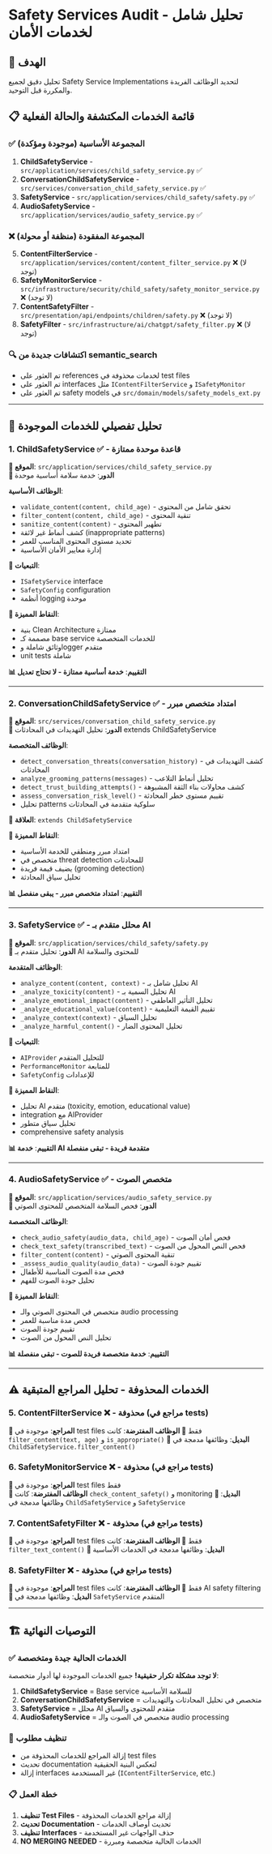 # Safety Services Audit - تحليل شامل لخدمات الأمان

## 🎯 الهدف
تحليل دقيق لجميع Safety Service Implementations لتحديد الوظائف الفريدة والمكررة قبل التوحيد.

## 📋 قائمة الخدمات المكتشفة والحالة الفعلية

### ✅ المجموعة الأساسية (موجودة ومؤكدة)
1. **ChildSafetyService** - `src/application/services/child_safety_service.py` ✅
2. **ConversationChildSafetyService** - `src/services/conversation_child_safety_service.py` ✅ 
3. **SafetyService** - `src/application/services/child_safety/safety.py` ✅
4. **AudioSafetyService** - `src/application/services/audio_safety_service.py` ✅

### ❌ المجموعة المفقودة (منظفة أو محولة)
5. **ContentFilterService** - `src/application/services/content/content_filter_service.py` ❌ (لا توجد)
6. **SafetyMonitorService** - `src/infrastructure/security/child_safety/safety_monitor_service.py` ❌ (لا توجد)
7. **ContentSafetyFilter** - `src/presentation/api/endpoints/children/safety.py` ❌ (لا توجد)
8. **SafetyFilter** - `src/infrastructure/ai/chatgpt/safety_filter.py` ❌ (لا توجد)

### 🔍 اكتشافات جديدة من semantic_search
- تم العثور على references لخدمات محذوفة في test files
- تم العثور على interfaces مثل `IContentFilterService` و `ISafetyMonitor`
- تم العثور على safety models في `src/domain/models/safety_models_ext.py`

---

## 🔎 تحليل تفصيلي للخدمات الموجودة

### 1. ChildSafetyService ✅ - قاعدة موحدة ممتازة
**📍 الموقع**: `src/application/services/child_safety_service.py`  
**🎯 الدور**: خدمة سلامة أساسية موحدة

**الوظائف الأساسية**:
- `validate_content(content, child_age)` - تحقق شامل من المحتوى
- `filter_content(content, child_age)` - تنقية المحتوى
- `sanitize_content(content)` - تطهير المحتوى
- كشف أنماط غير لائقة (inappropriate patterns)
- تحديد مستوى المحتوى المناسب للعمر
- إدارة معايير الأمان الأساسية

**🔗 التبعيات**:
- `ISafetyService` interface
- `SafetyConfig` configuration
- أنظمة logging موحدة

**💎 النقاط المميزة**:
- بنية Clean Architecture ممتازة
- مصممة كـ base service للخدمات المتخصصة
- وثائق شاملة وlogger متقدم
- unit tests شاملة

**📊 التقييم**: **خدمة أساسية ممتازة - لا تحتاج تعديل**

---

### 2. ConversationChildSafetyService ✅ - امتداد متخصص مبرر
**📍 الموقع**: `src/services/conversation_child_safety_service.py`  
**🎯 الدور**: تحليل التهديدات في المحادثات extends ChildSafetyService

**الوظائف المتخصصة**:
- `detect_conversation_threats(conversation_history)` - كشف التهديدات في المحادثات
- `analyze_grooming_patterns(messages)` - تحليل أنماط التلاعب
- `detect_trust_building_attempts()` - كشف محاولات بناء الثقة المشبوهة
- `assess_conversation_risk_level()` - تقييم مستوى خطر المحادثة
- تحليل patterns سلوكية متقدمة في المحادثات

**🔗 العلاقة**: `extends ChildSafetyService`

**💎 النقاط المميزة**:
- امتداد مبرر ومنطقي للخدمة الأساسية
- متخصص في threat detection للمحادثات
- يضيف قيمة فريدة (grooming detection)
- تحليل سياق المحادثة

**📊 التقييم**: **امتداد متخصص مبرر - يبقى منفصل**

---

### 3. SafetyService ✅ - محلل متقدم بـ AI
**📍 الموقع**: `src/application/services/child_safety/safety.py`  
**🎯 الدور**: تحليل متقدم بـ AI للمحتوى والسلامة

**الوظائف المتقدمة**:
- `analyze_content(content, context)` - تحليل شامل بـ AI
- `_analyze_toxicity(content)` - تحليل السمية بـ AI
- `_analyze_emotional_impact(content)` - تحليل التأثير العاطفي
- `_analyze_educational_value(content)` - تقييم القيمة التعليمية
- `_analyze_context(context)` - تحليل السياق
- `_analyze_harmful_content()` - تحليل المحتوى الضار

**🔗 التبعيات**:
- `AIProvider` للتحليل المتقدم
- `PerformanceMonitor` للمتابعة
- `SafetyConfig` للإعدادات

**💎 النقاط المميزة**:
- تحليل AI متقدم (toxicity, emotion, educational value)
- integration مع AIProvider
- تحليل سياق متطور
- comprehensive safety analysis

**📊 التقييم**: **خدمة AI متقدمة فريدة - تبقى منفصلة**

---

### 4. AudioSafetyService ✅ - متخصص الصوت
**📍 الموقع**: `src/application/services/audio_safety_service.py`  
**🎯 الدور**: فحص السلامة المتخصص للمحتوى الصوتي

**الوظائف المتخصصة**:
- `check_audio_safety(audio_data, child_age)` - فحص أمان الصوت
- `check_text_safety(transcribed_text)` - فحص النص المحول من الصوت
- `filter_content(content)` - تنقية المحتوى الصوتي
- `_assess_audio_quality(audio_data)` - تقييم جودة الصوت
- فحص مدة الصوت المناسبة للأطفال
- تحليل جودة الصوت للفهم

**💎 النقاط المميزة**:
- متخصص في المحتوى الصوتي والـ audio processing
- فحص مدة مناسبة للعمر
- تقييم جودة الصوت
- تحليل النص المحول من الصوت

**📊 التقييم**: **خدمة متخصصة فريدة للصوت - تبقى منفصلة**

---

## ⚠️ الخدمات المحذوفة - تحليل المراجع المتبقية

### 5. ContentFilterService ❌ - محذوفة (مراجع في tests)
**📍 المراجع**: موجودة في test files فقط
**🎯 الوظائف المفترضة**: كانت `filter_content(text, age)` و `is_appropriate()`
**🔄 البديل**: وظائفها مدمجة في `ChildSafetyService.filter_content()`

### 6. SafetyMonitorService ❌ - محذوفة (مراجع في tests)
**📍 المراجع**: موجودة في test files فقط  
**🎯 الوظائف المفترضة**: كانت `check_content_safety()` و monitoring
**🔄 البديل**: وظائفها مدمجة في `ChildSafetyService` و `SafetyService`

### 7. ContentSafetyFilter ❌ - محذوفة (مراجع في tests)
**📍 المراجع**: موجودة في test files فقط
**🎯 الوظائف المفترضة**: كانت `filter_text_content()` 
**🔄 البديل**: وظائفها مدمجة في الخدمات الأساسية

### 8. SafetyFilter ❌ - محذوفة (مراجع في tests)
**📍 المراجع**: موجودة في test files فقط
**🎯 الوظائف المفترضة**: كانت AI safety filtering
**🔄 البديل**: وظائفها مدمجة في `SafetyService` المتقدم

---

## 🏗️ التوصيات النهائية

### ✅ الخدمات الحالية جيدة ومتخصصة
**لا توجد مشكلة تكرار حقيقية!** جميع الخدمات الموجودة لها أدوار متخصصة:

1. **ChildSafetyService** = Base service للسلامة الأساسية
2. **ConversationChildSafetyService** = متخصص في تحليل المحادثات والتهديدات
3. **SafetyService** = محلل AI متقدم للمحتوى والسياق
4. **AudioSafetyService** = متخصص في الصوت والـ audio processing

### 🧹 تنظيف مطلوب
- إزالة المراجع للخدمات المحذوفة من test files
- تحديث documentation لتعكس البنية الحقيقية
- إزالة interfaces غير المستخدمة (`IContentFilterService`, etc.)

### 📋 خطة العمل
1. **تنظيف Test Files** - إزالة مراجع الخدمات المحذوفة
2. **تحديث Documentation** - تحديث أوصاف الخدمات
3. **تنظيف Interfaces** - حذف الواجهات غير المستخدمة
4. **NO MERGING NEEDED** - الخدمات الحالية متخصصة ومبررة